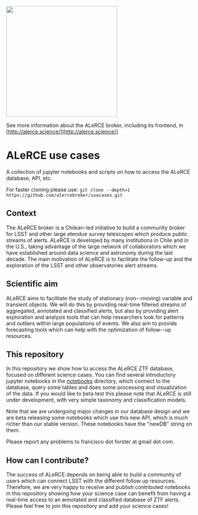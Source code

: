 <img src="https://alerce-science.s3.amazonaws.com/images/fullAlerceWHITE.max-1920x200.png" width="300">

See more information about the ALeRCE broker, including its frontend, in [http://alerce.science/](http://alerce.science/)


# ALeRCE use cases

A collection of jupyter notebooks and scripts on how to access the ALeRCE database, API, etc.

For faster cloning please use: `git clone --depth=1 https://github.com/alercebroker/usecases.git`

## Context

The ALeRCE broker is a Chilean-led initiative to build a community broker for LSST and other large etendue survey telescopes which produce public streams of alerts. ALeRCE is developed by many institutions in Chile and in the U.S., taking advantage of the large network of collaborators which we have established around data science and astronomy during the last decade. The main motivation of ALeRCE is to facilitate the follow-up and the exploration of the LSST and other observatories alert streams.

## Scientific aim

ALeRCE aims to facilitate the study of stationary (non--moving) variable and transient objects. We will do this by providing real-time filtered streams of aggregated, annotated and classified alerts, but also by providing alert exploration and analysis tools that can help researchers look for patterns and outliers within large populations of events. We also aim to provide forecasting tools which can help with the optimization of follow--up resources.

## This repository

In this repository we show how to access the ALeRCE ZTF database, focused on different science cases. You can find several introductory jupyter notebooks in the [notebooks](https://github.com/alercebroker/usecases/tree/master/notebooks) directory, which connect to the database, query some tables and does some processing and visualization of the data. If you would like to beta test this please note that ALeRCE is still under development, with very simple taxonomy and classification models.

Note that we are undergoing major changes in our database design and we are beta releasing some notebooks which use this new API, which is much richer than our stable version. These notebooks have the "newDB" string on them.

Please report any problems to francisco dot forster at gmail dot com.

## How can I contribute?

The success of ALeRCE depends on being able to build a community of users which can connect LSST with the different follow up resources. Therefore, we are very happy to receive and publish contributed notebooks in this repository showing how your science case can benefit from having a real-time access to an annotated and classified database of ZTF alerts. Please feel free to join this repository and add your science cases!
